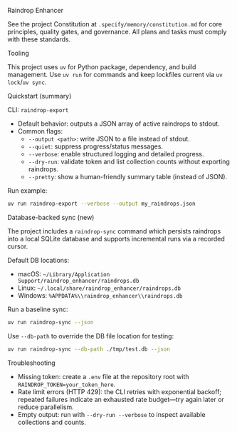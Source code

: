 Raindrop Enhancer

See the project Constitution at `.specify/memory/constitution.md` for core principles, quality gates, and governance. All plans and tasks must comply with these standards.

Tooling

This project uses `uv` for Python package, dependency, and build management. Use `uv run` for commands and keep lockfiles current via `uv lock`/`uv sync`.

Quickstart (summary)

CLI: `raindrop-export`

- Default behavior: outputs a JSON array of active raindrops to stdout.
- Common flags:
	- `--output <path>`: write JSON to a file instead of stdout.
	- `--quiet`: suppress progress/status messages.
	- `--verbose`: enable structured logging and detailed progress.
	- `--dry-run`: validate token and list collection counts without exporting raindrops.
	- `--pretty`: show a human-friendly summary table (instead of JSON).

Run example:

```bash
uv run raindrop-export --verbose --output my_raindrops.json
```

Database-backed sync (new)

The project includes a `raindrop-sync` command which persists raindrops into a local
SQLite database and supports incremental runs via a recorded cursor.

Default DB locations:

- macOS: `~/Library/Application Support/raindrop_enhancer/raindrops.db`
- Linux: `~/.local/share/raindrop_enhancer/raindrops.db`
- Windows: `%APPDATA%\\raindrop_enhancer\\raindrops.db`

Run a baseline sync:

```bash
uv run raindrop-sync --json
```

Use `--db-path` to override the DB file location for testing:

```bash
uv run raindrop-sync --db-path ./tmp/test.db --json
```

Troubleshooting

- Missing token: create a `.env` file at the repository root with `RAINDROP_TOKEN=your_token_here`.
- Rate limit errors (HTTP 429): the CLI retries with exponential backoff; repeated failures indicate an exhausted rate budget—try again later or reduce parallelism.
- Empty output: run with `--dry-run --verbose` to inspect available collections and counts.
